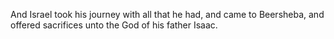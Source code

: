 And Israel took his journey with all that he had, and came to Beersheba, and offered sacrifices unto the God of his father Isaac.
